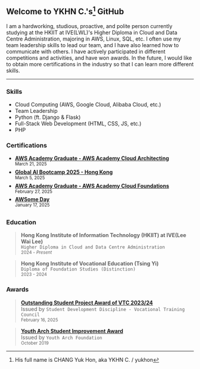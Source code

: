 ## Welcome to YKHN C.'s[^1] GitHub
I am a hardworking, studious, proactive, and polite person currently studying at the HKIIT at IVE(LWL)'s Higher Diploma in Cloud and Data Centre Administration, majoring in AWS, Linux, SQL, etc. I often use my team leadership skills to lead our team, and I have also learned how to communicate with others. I have actively participated in different competitions and activities, and have won awards. In the future, I would like to obtain more certifications in the industry so that I can learn more different skills.

---

### Skills
- Cloud Computing (AWS, Google Cloud, Alibaba Cloud, etc.)
- Team Leadership
- Python (ft. Django & Flask)
- Full-Stack Web Development (HTML, CSS, JS, etc.)
- PHP


### Certifications
- [**AWS Academy Graduate - AWS Academy Cloud Architecting**](https://www.credly.com/badges/1105bf83-dacd-42e9-9dc5-6df2703c23d2/public_url)\
  <sup>March 21, 2025</sup>
- [**Global AI Bootcamp 2025 - Hong Kong**](https://globalai.community/badges/13f76ea9-531f-439a-8a13-594c6ef570a8/)\
  <sup>March 5, 2025</sup>
- [**AWS Academy Graduate - AWS Academy Cloud Foundations**](https://www.credly.com/badges/35214107-f08c-4094-bff0-bb3ce14a0166/public_url)\
  <sup>February 27, 2025</sup>
- [**AWSome Day**](https://www.linkedin.com/in/yukhon/details/certifications/1738909609383/single-media-viewer/?profileId=ACoAAFMCWq0BM9gCBeoUrGKzAx3ud9ZHzzqQu-I)\
  <sup>January 17, 2025</sup>


### Education
> **Hong Kong Institute of Information Technology (HKIIT) at IVE(Lee Wai Lee)**\
  `Higher Diploma in Cloud and Data Centre Administration`\
  <sub>2024 - _Present_</sub>
  
> **Hong Kong Institute of Vocational Education (Tsing Yi)**\
  `Diploma of Foundation Studies (Distinction)`\
  <sub>2023 - 2024</sub>


### Awards
> [**Outstanding Student Project Award of VTC 2023/24**](https://www.linkedin.com/in/yukhon/details/honors/1740799456145/single-media-viewer/?profileId=ACoAAFMCWq0BM9gCBeoUrGKzAx3ud9ZHzzqQu-I)\
  Issued by `Student Development Discipline - Vocational Training Council`\
  <sub>February 16, 2025</sub>

> [**Youth Arch Student Improvement Award**](https://www.linkedin.com/in/yukhon/details/honors/1740759120836/single-media-viewer/?profileId=ACoAAFMCWq0BM9gCBeoUrGKzAx3ud9ZHzzqQu-I)\
  Issued by `Youth Arch Foundation`\
  <sub>October 2019</sub>


[^1]: His full name is CHANG Yuk Hon, aka YKHN C. / yukhon
